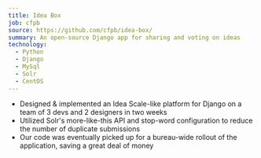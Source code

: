 ```yaml
---
title: Idea Box
job: cfpb
source: https://github.com/cfpb/idea-box/
summary: An open-source Django app for sharing and voting on ideas
technology:
  - Python
  - Django
  - MySql
  - Solr
  - CentOS
---
```


- Designed & implemented an Idea Scale-like platform for Django on a team of 3
  devs and 2 designers in two weeks
- Utilized Solr's more-like-this API and stop-word configuration to reduce the
  number of duplicate submissions
- Our code was eventually picked up for a bureau-wide rollout of the
  application, saving a great deal of money
